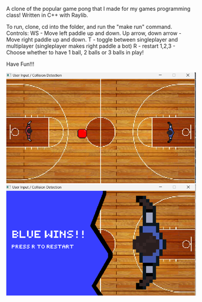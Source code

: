 A clone of the popular game pong that I made for my games programming class! 
Written in C++ with Raylib. 

To run, clone, cd into the folder, and run the "make run" command. 
Controls:
WS - Move left paddle up and down.
Up arrow, down arrow - Move right paddle up and down.
T - toggle between singleplayer and multiplayer (singleplayer makes right paddle a bot)
R - restart
1,2,3 - Choose whether to have 1 ball, 2 balls or 3 balls in play! 

Have Fun!!!

![alt text](readme/gameplay.png)
![alt_text](readme/endscreen.png)
